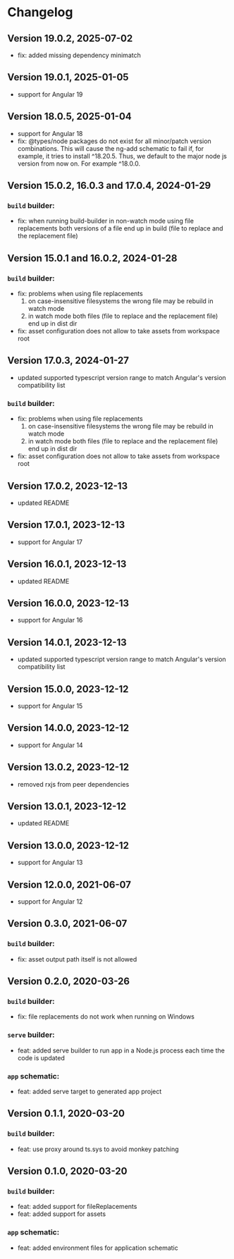 # Changelog

## Version 19.0.2, 2025-07-02

- fix: added missing dependency minimatch

## Version 19.0.1, 2025-01-05

- support for Angular 19

## Version 18.0.5, 2025-01-04

- support for Angular 18
- fix: @types/node packages do not exist for all minor/patch version combinations. This will cause the ng-add schematic to fail if, for example, it tries to install ^18.20.5. Thus, we default to the major node js version from now on. For example ^18.0.0.

## Version 15.0.2, 16.0.3 and 17.0.4, 2024-01-29

### `build` builder:

- fix: when running build-builder in non-watch mode using file replacements both versions of a file end up in build (file to replace and the replacement file)

## Version 15.0.1 and 16.0.2, 2024-01-28

### `build` builder:

- fix: problems when using file replacements
    1. on case-insensitive filesystems the wrong file may be rebuild in watch mode
    2. in watch mode both files (file to replace and the replacement file) end up in dist dir
- fix: asset configuration does not allow to take assets from workspace root

## Version 17.0.3, 2024-01-27

- updated supported typescript version range to match Angular's version compatibility list

### `build` builder:
- fix: problems when using file replacements
    1. on case-insensitive filesystems the wrong file may be rebuild in watch mode
    2. in watch mode both files (file to replace and the replacement file) end up in dist dir
- fix: asset configuration does not allow to take assets from workspace root

## Version 17.0.2, 2023-12-13

- updated README

## Version 17.0.1, 2023-12-13

- support for Angular 17

## Version 16.0.1, 2023-12-13

- updated README

## Version 16.0.0, 2023-12-13

- support for Angular 16

## Version 14.0.1, 2023-12-13

- updated supported typescript version range to match Angular's version compatibility list

## Version 15.0.0, 2023-12-12

- support for Angular 15

## Version 14.0.0, 2023-12-12

- support for Angular 14

## Version 13.0.2, 2023-12-12

- removed rxjs from peer dependencies

## Version 13.0.1, 2023-12-12

- updated README

## Version 13.0.0, 2023-12-12

- support for Angular 13

## Version 12.0.0, 2021-06-07

- support for Angular 12

## Version 0.3.0, 2021-06-07

### `build` builder:

- fix: asset output path itself is not allowed

## Version 0.2.0, 2020-03-26

### `build` builder:

- fix: file replacements do not work when running on Windows

### `serve` builder:

-   feat: added serve builder to run app in a Node.js process each time the code is updated

### `app` schematic:

-   feat: added serve target to generated app project

## Version 0.1.1, 2020-03-20

### `build` builder:

-   feat: use proxy around ts.sys to avoid monkey patching

## Version 0.1.0, 2020-03-20

### `build` builder:

-   feat: added support for fileReplacements
-   feat: added support for assets

### `app` schematic:

-   feat: added environment files for application schematic
